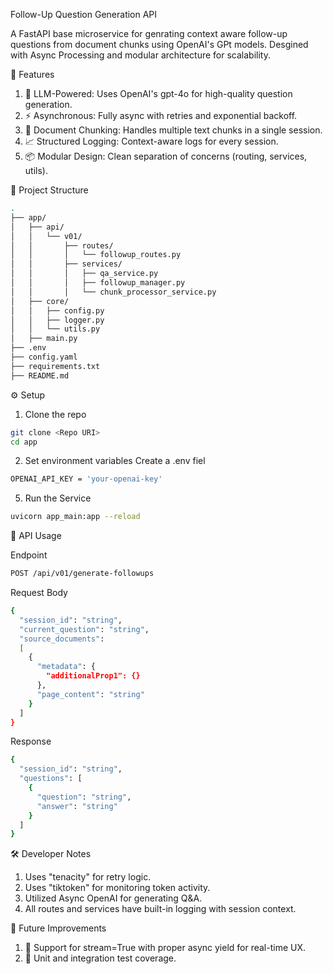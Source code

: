 Follow-Up Question Generation API

A FastAPI base microservice for genrating context aware follow-up questions from document chunks using OpenAI's GPt models.
Desgined with Async Processing and modular architecture for scalability. 

🚀 Features

1. 🔗 LLM-Powered: Uses OpenAI's gpt-4o for high-quality question generation.
2. ⚡ Asynchronous: Fully async with retries and exponential backoff.
3. 📄 Document Chunking: Handles multiple text chunks in a single session.
4. 📈 Structured Logging: Context-aware logs for every session.
5. 📦 Modular Design: Clean separation of concerns (routing, services, utils).

📁 Project Structure
```bash
.
├── app/
│   ├── api/
│   │   └── v01/
│   │       ├── routes/
│   │       │   └── followup_routes.py
│   │       ├── services/
│   │       │   ├── qa_service.py
│   │       │   ├── followup_manager.py
│   │       │   └── chunk_processor_service.py
│   ├── core/
│   │   ├── config.py
│   │   ├── logger.py
│   │   └── utils.py
│   ├── main.py
├── .env
├── config.yaml
├── requirements.txt
├── README.md
```

⚙️ Setup

1. Clone the repo
```bash
git clone <Repo URI>
cd app
```

2. Set environment variables
Create a .env fiel
```bash
OPENAI_API_KEY = 'your-openai-key'
```

5. Run the Service
```bash
uvicorn app_main:app --reload
```

🧪 API Usage

Endpoint
```bash
POST /api/v01/generate-followups
```

Request Body
```bash
{
  "session_id": "string",
  "current_question": "string",
  "source_documents": 
  [
    {
      "metadata": {
        "additionalProp1": {}
      },
      "page_content": "string"
    }
  ]
}
```

Response
```bash
{
  "session_id": "string",
  "questions": [
    {
      "question": "string",
      "answer": "string"
    }
  ]
}
```
🛠️ Developer Notes
1. Uses "tenacity" for retry logic.
2. Uses "tiktoken" for monitoring token activity.
3. Utilized Async OpenAI for generating Q&A.
4. All routes and services have built-in logging with session context.

🧭 Future Improvements
1. 🔄 Support for stream=True with proper async yield for real-time UX.
2. 🧪 Unit and integration test coverage.

